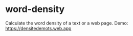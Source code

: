 # word-density
Calculate the word density of a text or a web page.
Demo: https://densitedemots.web.app
